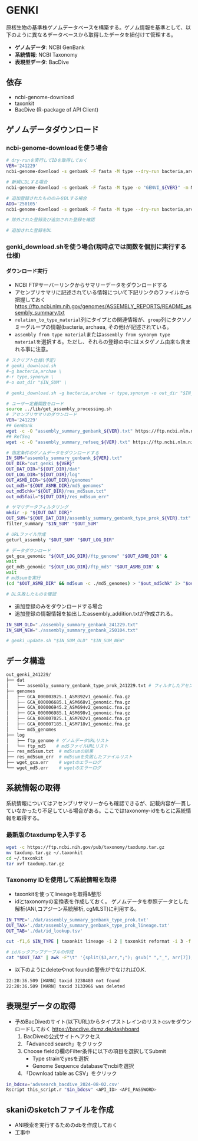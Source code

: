 # GENKI
原核生物の基準株ゲノムデータベースを構築する。ゲノム情報を基準として、以下のように異なるデータベースから取得したデータを紐付けて管理する。
- **ゲノムデータ**: NCBI GenBank
- **系統情報**: NCBI Taxonomy
- **表現型データ**: BacDive

## **依存**
- ncbi-genome-download
- taxonkit
- BacDive (R-package of API Client)

## **ゲノムデータダウンロード**
### ncbi-genome-downloadを使う場合
```bash
# dry-runを実行してIDを取得しておく
VER='241229'
ncbi-genome-download -s genbank -F fasta -M type --dry-run bacteria,archaea > gca_dl_${VER}.txt

# 新規にDLする場合
ncbi-genome-download -s genbank -F fasta -M type -o "GENVI_${VER}" -m METADATA_TABLE bacteria,archaea > gca_dl_${VER}.txt

# 追加登録されたもののみをDLする場合
ADD='250105'
ncbi-genome-download -s genbank -F fasta -M type --dry-run bacteria,archaea > gca_dl_${ADD}.txt

# 除外された登録及び追加された登録を確認

# 追加された登録をDL

```

### genki_download.shを使う場合(現時点では関数を個別に実行する仕様)  
#### **ダウンロード実行**
- NCBI FTPサーバーリンクからサマリーデータをダウンロードする
- アセンブリサマリに記述されている情報について下記リンクのファイルから把握しておく
    https://ftp.ncbi.nlm.nih.gov/genomes/ASSEMBLY_REPORTS/README_assembly_summary.txt
- `relation_to_type_material`列にタイプとの関連情報が、`group`列にタクソノミーグループの情報(bacteria, archaea, その他)が記述されている。
- `assembly from type material`または`assembly from synonym type material`を選択する。ただし、それらの登録の中にはメタゲノム由来も含まれる事に注意。


```bash
# スクリプト仕様(予定)
# genki_download.sh 
#-g bacteria,archae \
#-r type,synonym \
#-o out_dir "$IN_SUM" \

# genki_download.sh -g bacteria,archae -r type,synonym -o out_dir "$IN_SUM"

# ユーザー定義関数をロード
source ../lib/get_assembly_processing.sh
# アセンブリサマリのダウンロード
VER='241229'
## GenBank
wget -c -O "assembly_summary_genbank_${VER}.txt" https://ftp.ncbi.nlm.nih.gov/genomes/genbank/assembly_summary_genbank.txt
## RefSeq
wget -c -O "assembly_summary_refseq_${VER}.txt" https://ftp.ncbi.nlm.nih.gov/genomes/refseq/assembly_summary_refseq.txt

# 指定条件のゲノムデータをダウンロードする
IN_SUM="assembly_summary_genbank_${VER}.txt"
OUT_DIR="out_genki_${VER}"
OUT_DAT_DIR="${OUT_DIR}/dat"
OUT_LOG_DIR="${OUT_DIR}/log"
OUT_ASMB_DIR="${OUT_DIR}/genomes"
out_md5="${OUT_ASMB_DIR}/md5_genomes"
out_md5chk="${OUT_DIR}/res_md5sum.txt"
out_md5fail="${OUT_DIR}/res_md5sum_err"

# サマリデータフィルタリング
mkdir -p "${OUT_DAT_DIR}"
OUT_SUM="${OUT_DAT_DIR}/assembly_summary_genbank_type_prok_${VER}.txt"
filter_summary "$IN_SUM" "$OUT_SUM"

# URLファイル作成
geturl_assembly "$OUT_SUM" "$OUT_LOG_DIR"

# データダウンロード
get_gca_genomic "${OUT_LOG_DIR}/ftp_genome" "$OUT_ASMB_DIR" &
wait
get_md5_genomic "${OUT_LOG_DIR}/ftp_md5" "$OUT_ASMB_DIR" &
wait
# md5sumを実行
(cd "$OUT_ASMB_DIR" && md5sum -c ./md5_genomes) > "$out_md5chk" 2> "$out_md5fail"

# DL失敗したものを確認

```

- 追加登録のみをダウンロードする場合
- 追加登録の情報情報を抽出したassembly_addition.txtが作成される。 

```bash
IN_SUM_OLD="./assembly_summary_genbank_241229.txt"
IN_SUM_NEW="./assembly_summary_genbank_250104.txt"

# genki_update.sh "$IN_SUM_OLD" "$IN_SUM_NEW"

```


## **データ構造**
```sh
out_genki_241229/
├── dat
│   └── assembly_summary_genbank_type_prok_241229.txt # フィルタしたアセンブリサマリ
├── genomes
│   ├── GCA_000003925.1_ASM392v1_genomic.fna.gz
│   ├── GCA_000006685.1_ASM668v1_genomic.fna.gz
│   ├── GCA_000006945.2_ASM694v2_genomic.fna.gz
│   ├── GCA_000006985.1_ASM698v1_genomic.fna.gz
│   ├── GCA_000007025.1_ASM702v1_genomic.fna.gz
│   ├── GCA_000007185.1_ASM718v1_genomic.fna.gz
│   └── md5_genomes
├── log
│   ├── ftp_genome # ゲノムデータURLリスト
│   └── ftp_md5    # md5ファイルURLリスト
├── res_md5sum.txt  # md5sumの結果
├── res_md5sum_err  # md5sumを失敗したファイルリスト
├── wget_gca.err    # wgetのエラーログ
└── wget_md5.err    # wgetのエラーログ


```


## **系統情報の取得**
系統情報についてはアセンブリサマリーからも確認できるが、記載内容が一貫していなかったり不足している場合がある。ここではtaxonomy-idをもとに系統情報を取得する。

### **最新版のtaxdumpを入手する**
```bash
wget -c https://ftp.ncbi.nih.gov/pub/taxonomy/taxdump.tar.gz
mv taxdump.tar.gz ~/.taxonkit
cd ~/.taxonkit
tar xvf taxdump.tar.gz
```
### **Taxonomy IDを使用して系統情報を取得**
- taxonkitを使ってlineageを取得&整形
- idとtaxonomyの変換表を作成しておく。
    ゲノムデータを参照データとした解析(ANI,コアジーン系統解析, cgMLST)に利用する。

```bash
IN_TYPE='./dat/assembly_summary_genbank_type_prok.txt'
OUT_TAX='./dat/assembly_summary_genbank_type_prok_lineage.txt'
OUT_TAB='./dat/id_lookup.tsv'

cut -f1,6 $IN_TYPE | taxonkit lineage -i 2 | taxonkit reformat -i 3 -f "{k};{p};{c};{o};{f};{g};{s};{t}" | cut -f1,2,4 > "$OUT_TAX"

# idルックアップデーブルの作成
cat "$OUT_TAX" | awk -F"\t" '{split($3,arr,";"); gsub(" ","_", arr[7]); print $1"\t"arr[7]"_"$1;}' > "$OUT_TAB"
```
- 以下のようにdeleteやnot foundの警告がでなければO.K.
```txt
22:28:36.509 [WARN] taxid 3238480 not found
22:28:36.509 [WARN] taxid 3133966 was deleted
```


## **表現型データの取得**
- 予めBacDiveのサイト(以下URL)からタイプストレインのリストcsvをダウンロードしておく
    https://bacdive.dsmz.de/dashboard
    1. BacDiveの公式サイトへアクセス
    2. 「Advanced search」をクリック  
    3. Choose fieldの欄のFilter条件に以下の項目を選択してSubmit
        + Type strainでyesを選択
        + Genome Sequence databaseでncbiを選択 
    4. 「Download table as CSV」をクリック

```bash
in_bdcsv='advsearch_bacdive_2024-08-02.csv'
Rscript this_script.r "$in_bdcsv" <API_ID> <API_PASSWORD>
```
## **skaniのsketchファイルを作成**
- ANI検索を実行するためのdbを作成しておく
- 工事中